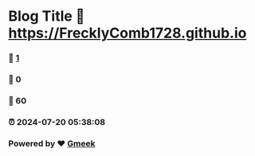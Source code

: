 # Blog Title :link: https://FrecklyComb1728.github.io 
### :page_facing_up: [1](https://FrecklyComb1728.github.io/tag.html) 
### :speech_balloon: 0 
### :hibiscus: 60 
### :alarm_clock: 2024-07-20 05:38:08 
### Powered by :heart: [Gmeek](https://github.com/Meekdai/Gmeek)
